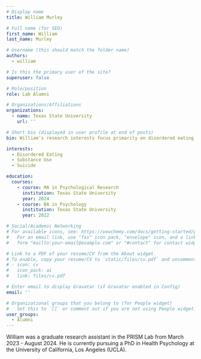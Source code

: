 ```yaml
---
# Display name
title: William Murley

# Full name (for SEO)
first_name: William
last_name: Murley

# Username (this should match the folder name)
authors:
  - william

# Is this the primary user of the site?
superuser: false

# Role/position
role: Lab Alumni

# Organizations/Affiliations
organizations:
  - name: Texas State University
    url: ''

# Short bio (displayed in user profile at end of posts)
bio: William’s research interests focus primarily on disordered eating, substance use, and suicide.

interests:
  - Disordered Eating
  - Substance Use
  - Suicide

education:
  courses:
    - course: MA in Psychological Research
      institution: Texas State University
      year: 2024
    - course: BA in Psychology
      institution: Texas State University
      year: 2022

# Social/Academic Networking
# For available icons, see: https://wowchemy.com/docs/getting-started/page-builder/#icons
#   For an email link, use "fas" icon pack, "envelope" icon, and a link in the
#   form "mailto:your-email@example.com" or "#contact" for contact widget.

# Link to a PDF of your resume/CV from the About widget.
# To enable, copy your resume/CV to `static/files/cv.pdf` and uncomment the lines below.
# - icon: cv
#   icon_pack: ai
#   link: files/cv.pdf

# Enter email to display Gravatar (if Gravatar enabled in Config)
email: ''

# Organizational groups that you belong to (for People widget)
#   Set this to `[]` or comment out if you are not using People widget.
user_groups:
  - Alumni
---
```


William was a graduate research assistant in the PRISM Lab from March 2023 - August 2024. He is currently pursuing a PhD in Health Psychology at the University of California, Los Angeles (UCLA).